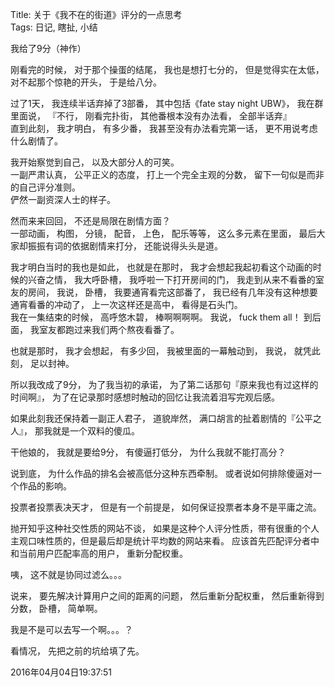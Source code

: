 Title: 关于《我不在的街道》评分的一点思考  
Tags: 日记, 瞎扯, 小结  

我给了9分（神作）  

刚看完的时候， 对于那个操蛋的结尾， 我也是想打七分的， 但是觉得实在太低， 对不起那个惊艳的开头， 于是给八分。  

过了1天， 我连续半话弃掉了3部番， 其中包括《fate stay night UBW》， 我在群里面说， 『不行， 刚看完扑街， 其他番根本没有办法看， 全部半话弃』  
直到此刻， 我才明白， 有多少番， 我甚至没有办法看完第一话， 更不用说考虑什么剧情了。  

我开始察觉到自己， 以及大部分人的可笑。  
一副严肃认真， 公平正义的态度， 打上一个完全主观的分数， 留下一句似是而非的自己评分准则。  
俨然一副资深人士的样子。  

然而来来回回， 不还是局限在剧情方面？  
一部动画， 构图， 分镜， 配音， 上色， 配乐等等， 这么多元素在里面， 最后大家却振振有词的依据剧情来打分， 还能说得头头是道。  

我才明白当时的我也是如此， 也就是在那时， 我才会想起我起初看这个动画的时候的兴奋之情， 我大呼卧槽， 我呼啦一下打开房间的门， 我走到从来不看番的室友的房间， 我说， 卧槽， 我要通宵看完这部番了， 我已经有几年没有这种想要通宵看番的冲动了， 上一次这样还是高中， 看得是石头门。  
我在一集结束的时候， 高呼悠木碧， 棒啊啊啊啊。 我说， fuck them all！ 到后面， 我室友都跑过来我们两个熬夜看番了。  

也就是那时， 我才会想起， 有多少回， 我被里面的一幕触动到， 我说， 就凭此刻， 足以封神。   

所以我改成了9分， 为了我当初的承诺， 为了第二话那句『原来我也有过这样的时间啊』， 为了在记录那时感想时触动的回忆让我流着泪写完观后感。  

如果此刻我还保持着一副正人君子， 道貌岸然， 满口胡言的扯着剧情的『公平之人』， 那我就是一个双料的傻瓜。  

干他娘的， 我就是要给9分， 有傻逼打低分， 为什么我就不能打高分？  

说到底， 为什么作品的排名会被高低分这种东西牵制。 或者说如何排除傻逼对一个作品的影响。  

投票者投票表决天才， 但是有一个前提是， 如何保证投票者本身不是平庸之流。  
  
抛开知乎这种社交性质的网站不谈， 如果是这种个人评分性质，带有很重的个人主观口味性质的，但是最后却是统计平均数的网站来看。 应该首先匹配评分者中和当前用户匹配率高的用户， 重新分配权重。  

咦， 这不就是协同过滤么。。。  

说来， 要先解决计算用户之间的距离的问题， 然后重新分配权重， 然后重新得到分数， 卧槽， 简单啊。  

我是不是可以去写一个啊。。。？  

看情况， 先把之前的坑给填了先。  

2016年04月04日19:37:51
